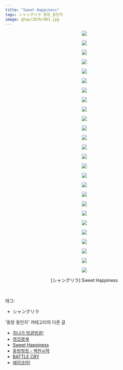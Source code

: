 ```yaml
---
title: "Sweet Happiness"
tags: シャングリラ 동방_동인지
image: ghap/2876/001.jpg
---
```

<div class="article">
<p style="text-align: center; clear: none; float: none;"><img src="{{ site.nasurl }}/ghap/2876/001.jpg"/></p>
<p style="text-align: center; clear: none; float: none;"><img src="{{ site.nasurl }}/ghap/2876/002.jpg"/></p>
<p style="text-align: center; clear: none; float: none;"><img src="{{ site.nasurl }}/ghap/2876/003.jpg"/></p>
<p style="text-align: center; clear: none; float: none;"><img src="{{ site.nasurl }}/ghap/2876/004.jpg"/></p>
<p style="text-align: center; clear: none; float: none;"><img src="{{ site.nasurl }}/ghap/2876/005.jpg"/></p>
<p style="text-align: center; clear: none; float: none;"><img src="{{ site.nasurl }}/ghap/2876/006.jpg"/></p>
<p style="text-align: center; clear: none; float: none;"><img src="{{ site.nasurl }}/ghap/2876/007.jpg"/></p>
<p style="text-align: center; clear: none; float: none;"><img src="{{ site.nasurl }}/ghap/2876/008.jpg"/></p>
<p style="text-align: center; clear: none; float: none;"><img src="{{ site.nasurl }}/ghap/2876/009.jpg"/></p>
<p style="text-align: center; clear: none; float: none;"><img src="{{ site.nasurl }}/ghap/2876/010.jpg"/></p>
<p style="text-align: center; clear: none; float: none;"><img src="{{ site.nasurl }}/ghap/2876/011.jpg"/></p>
<p style="text-align: center; clear: none; float: none;"><img src="{{ site.nasurl }}/ghap/2876/012.jpg"/></p>
<p style="text-align: center; clear: none; float: none;"><img src="{{ site.nasurl }}/ghap/2876/013.jpg"/></p>
<p style="text-align: center; clear: none; float: none;"><img src="{{ site.nasurl }}/ghap/2876/014.jpg"/></p>
<p style="text-align: center; clear: none; float: none;"><img src="{{ site.nasurl }}/ghap/2876/015.jpg"/></p>
<p style="text-align: center; clear: none; float: none;"><img src="{{ site.nasurl }}/ghap/2876/016.jpg"/></p>
<p style="text-align: center; clear: none; float: none;"><img src="{{ site.nasurl }}/ghap/2876/017.jpg"/></p>
<p style="text-align: center; clear: none; float: none;"><img src="{{ site.nasurl }}/ghap/2876/018.jpg"/></p>
<p style="text-align: center; clear: none; float: none;"><img src="{{ site.nasurl }}/ghap/2876/019.jpg"/></p>
<p style="text-align: center; clear: none; float: none;"><img src="{{ site.nasurl }}/ghap/2876/020.jpg"/></p>
<p style="text-align: center; clear: none; float: none;"><img src="{{ site.nasurl }}/ghap/2876/021.jpg"/></p>
<p style="text-align: center; clear: none; float: none;"><img src="{{ site.nasurl }}/ghap/2876/022.jpg"/></p>
<p style="text-align: center; clear: none; float: none;"><img src="{{ site.nasurl }}/ghap/2876/023.jpg"/></p>
<p style="text-align: center; clear: none; float: none;"><img src="{{ site.nasurl }}/ghap/2876/024.jpg"/></p>
<p style="text-align: center; clear: none; float: none;"><img src="{{ site.nasurl }}/ghap/2876/025.jpg"/></p>
<p style="text-align: center; clear: none; float: none;"><img src="{{ site.nasurl }}/ghap/2876/026.jpg"/></p>
<p style="text-align: center; clear: none; float: none;">[シャングリラ] Sweet Happiness</p>
<p><br/></p>
</div><div class="tagTrail">
<p>태그: </p>
<ul>
<li>シャングリラ</li>
</ul>
</div><div class="another">
<p>'동방 동인지' 카테고리의 다른 글</p>
<ul>
<li><a href="/2016-12-10-ghap_2878">히나가 빙글빙글!</a></li>
<li><a href="/2016-12-10-ghap_2877">영겁결계</a></li>
<li><a href="/2016-12-10-ghap_2876">Sweet Happiness</a></li>
<li><a href="/2016-12-09-ghap_2875">동방청첩 - 백천시작</a></li>
<li><a href="/2016-12-09-ghap_2874">BATTLE CRY</a></li>
<li><a href="/2016-12-09-ghap_2873">에이코마!</a></li>
</ul>
</div><div class="cb_module cb_fluid">
<div class="cb_wrt cb_profile">
</div><!-- commentList close -->
</div>